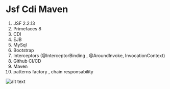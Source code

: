 # Jsf Cdi Maven

1. JSF 2.2.13
2. Primefaces 8
3. CDI 
4. EJB
5. MySql
6. Bootstrap 
7. Interceptors (@InterceptorBinding , @AroundInvoke, InvocationContext)
8. Github CI/CD
9. Maven
10. patterns factory , chain responsability


![alt text](https://github.com/renatocantarino/JsfCdiMaven/tree/master/src/main/webapp/resources/img/arq.png)



